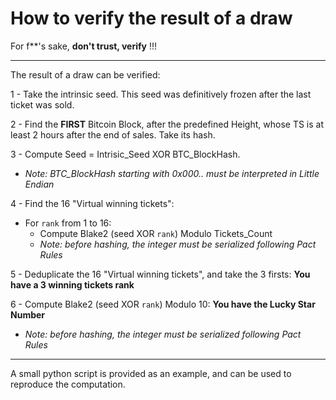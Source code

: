 # How to verify the result of a draw

For f**'s sake, **don't trust, verify** !!!

---

The result of a draw can be verified:

1 - Take the intrinsic seed. This seed was definitively frozen after the last ticket was sold.

2 - Find the **FIRST** Bitcoin Block, after the predefined Height, whose TS is at least 2 hours after the end of sales. Take its hash.

3 - Compute Seed = Intrisic_Seed XOR BTC_BlockHash.
  - *Note: BTC_BlockHash starting with 0x000.. must be interpreted in Little Endian*

4 - Find the 16 "Virtual winning tickets":
  - For `rank` from 1 to 16:
    - Compute Blake2 (seed XOR `rank`) Modulo Tickets_Count
    - *Note: before hashing, the integer must be serialized following Pact Rules*

5 - Deduplicate the 16 "Virtual winning tickets", and take the 3 firsts: **You have a 3 winning tickets rank**

6 - Compute Blake2 (seed XOR `rank`) Modulo 10: **You have the Lucky Star Number**
  - *Note: before hashing, the integer must be serialized following Pact Rules*

---

A small python script is provided as an example, and can be used to reproduce the computation.
